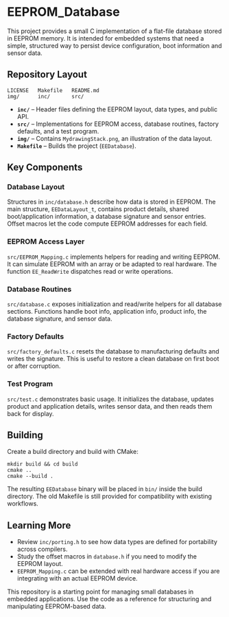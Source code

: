 # EEPROM_Database

This project provides a small C implementation of a flat-file database stored in EEPROM memory. It is intended for embedded systems that need a simple, structured way to persist device configuration, boot information and sensor data.

## Repository Layout

```
LICENSE   Makefile   README.md
img/      inc/       src/
```

- **`inc/`** – Header files defining the EEPROM layout, data types, and public API.
- **`src/`** – Implementations for EEPROM access, database routines, factory defaults, and a test program.
- **`img/`** – Contains `MydrawingStack.png`, an illustration of the data layout.
- **`Makefile`** – Builds the project (`EEDatabase`).

## Key Components

### Database Layout
Structures in `inc/database.h` describe how data is stored in EEPROM. The main structure, `EEDataLayout_t`, contains product details, shared boot/application information, a database signature and sensor entries. Offset macros let the code compute EEPROM addresses for each field.

### EEPROM Access Layer
`src/EEPROM_Mapping.c` implements helpers for reading and writing EEPROM. It can simulate EEPROM with an array or be adapted to real hardware. The function `EE_ReadWrite` dispatches read or write operations.

### Database Routines
`src/database.c` exposes initialization and read/write helpers for all database sections. Functions handle boot info, application info, product info, the database signature, and sensor data.

### Factory Defaults
`src/factory_defaults.c` resets the database to manufacturing defaults and writes the signature. This is useful to restore a clean database on first boot or after corruption.

### Test Program
`src/test.c` demonstrates basic usage. It initializes the database, updates product and application details, writes sensor data, and then reads them back for display.

## Building

Create a build directory and build with CMake:

```
mkdir build && cd build
cmake ..
cmake --build .
```

The resulting `EEDatabase` binary will be placed in `bin/` inside the build directory. The old Makefile is still provided for compatibility with existing workflows.

## Learning More

- Review `inc/porting.h` to see how data types are defined for portability across compilers.
- Study the offset macros in `database.h` if you need to modify the EEPROM layout.
- `EEPROM_Mapping.c` can be extended with real hardware access if you are integrating with an actual EEPROM device.

This repository is a starting point for managing small databases in embedded applications. Use the code as a reference for structuring and manipulating EEPROM-based data.

